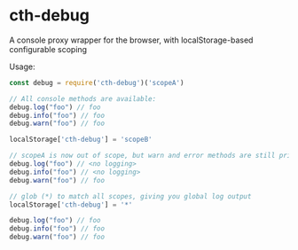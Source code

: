 # cth-debug
A console proxy wrapper for the browser, with localStorage-based configurable scoping

Usage:
```js
const debug = require('cth-debug')('scopeA')

// All console methods are available:
debug.log("foo") // foo
debug.info("foo") // foo
debug.warn("foo") // foo

localStorage['cth-debug'] = 'scopeB'

// scopeA is now out of scope, but warn and error methods are still printed:
debug.log("foo") // <no logging>
debug.info("foo") // <no logging>
debug.warn("foo") // foo

// glob (*) to match all scopes, giving you global log output
localStorage['cth-debug'] = '*'

debug.log("foo") // foo
debug.info("foo") // foo
debug.warn("foo") // foo
```
